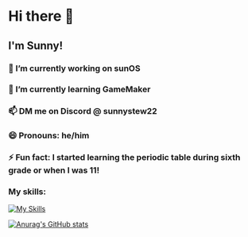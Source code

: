 # Hi there 👋

## I'm Sunny!

### 🔭 I’m currently working on sunOS
### 🌱 I’m currently learning GameMaker
### 📫 DM me on Discord @ sunnystew22
### 😄 Pronouns: he/him
### ⚡ Fun fact: I started learning the periodic table during sixth grade or when I was 11!

### My skills:
[![My Skills](https://skillicons.dev/icons?i=bash,html,css,figma,md,linux&theme=dark)](https://skillicons.dev)

[![Anurag's GitHub stats](https://github-readme-stats.vercel.app/api?username=sunnystew22&show_icons=true&theme=omni)](https://github.com/sunOS22/sunOS22.github.io)

